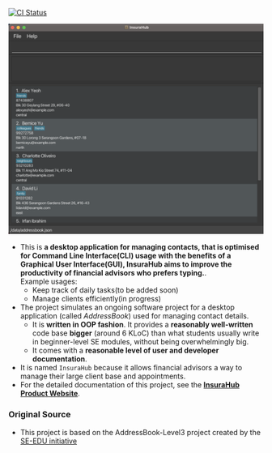 [![CI Status](https://github.com/AY2324S1-CS2103-W14-1/tp/workflows/Java%20CI/badge.svg)](https://github.com/AY2324S1-CS2103-W14-1/tp/actions)

![Ui](docs/images/Ui.png)

- This is **a desktop application for managing contacts, that is optimised for Command Line Interface(CLI) usage with the benefits of a Graphical User Interface(GUI), InsuraHub aims to improve the productivity of financial advisors who prefers typing.**.<br>
  Example usages:
  - Keep track of daily tasks(to be added soon)
  - Manage clients efficiently(in progress)
- The project simulates an ongoing software project for a desktop application (called _AddressBook_) used for managing contact details.
  - It is **written in OOP fashion**. It provides a **reasonably well-written** code base **bigger** (around 6 KLoC) than what students usually write in beginner-level SE modules, without being overwhelmingly big.
  - It comes with a **reasonable level of user and developer documentation**.
- It is named `InsuraHub` because it allows financial advisors a way to manage their large client base and appointments.
- For the detailed documentation of this project, see the **[InsuraHub Product Website](https://ay2324s1-cs2103-w14-1.github.io/tp)**.

### Original Source

- This project is based on the AddressBook-Level3 project created by the [SE-EDU initiative](https://se-education.org)
